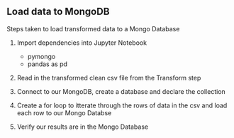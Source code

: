 ## Load data to MongoDB

Steps taken to load transformed data to a Mongo Database

1) Import dependencies into Jupyter Notebook
    * pymongo
    * pandas as pd
    
2) Read in the transformed clean csv file from the Transform step

3) Connect to our MongoDB, create a database and declare the collection

4) Create a for loop to itterate through the rows of data in the csv and load each row to our Mongo Databse

5) Verify our results are in the Mongo Database